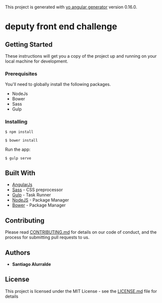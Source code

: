 This project is generated with [yo angular generator](https://github.com/yeoman/generator-angular)
version 0.16.0.

# deputy front end challenge

## Getting Started

These instructions will get you a copy of the project up and running on your local machine for development.

### Prerequisites

You'll need to globally install the following packages.

* NodeJs
* Bower
* Sass
* Gulp

### Installing

```
$ npm install
```

```
$ bower install
```

Run the app:
```
$ gulp serve
```

## Built With

* [AngularJs](https://angularjs.org/)
* [Sass](https://sass-lang.com/) - CSS preprocessor
* [Gulp](https://gulpjs.com/) - Task Runner
* [NodeJS](https://nodejs.org/en/) - Package Manager
* [Bower](https://bower.io/) - Package Manager

## Contributing

Please read [CONTRIBUTING.md](https://gist.github.com/PurpleBooth/b24679402957c63ec426) for details on our code of conduct, and the process for submitting pull requests to us.


## Authors

* **Santiago Alurralde** 

## License

This project is licensed under the MIT License - see the [LICENSE.md](LICENSE.md) file for details

